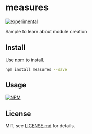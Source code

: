 # measures

[![experimental](http://badges.github.io/stability-badges/dist/experimental.svg)](http://github.com/badges/stability-badges)

Sample to learn about module creation

## Install

Use [npm](https://npmjs.com/) to install.

```sh
npm install measures --save
```

## Usage

[![NPM](https://nodei.co/npm/measures.png)](https://www.npmjs.com/package/measures)

## License

MIT, see [LICENSE.md](http://github.com/https://github.com/signalarun/measures/blob/master/LICENSE.md) for details.
